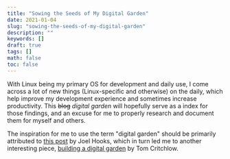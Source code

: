 ```yaml
---
title: "Sowing the Seeds of My Digital Garden"
date: 2021-01-04
slug: "sowing-the-seeds-of-my-digital-garden"
description: ""
keywords: []
draft: true
tags: []
math: false
toc: false
---
```


With Linux being my primary OS for development and daily use, I come across a
lot of new things (Linux-specific and otherwise) on the daily, which help
improve my development experience and sometimes increase productivity. This
~~blog~~ _digital garden_ will hopefully serve as a index for those findings,
and an excuse for me to properly research and document them for myself and
others.

The inspiration for me to use the term "digital garden" should be primarily
attributed to [this post](https://joelhooks.com/digital-garden) by Joel Hooks,
which in turn led me to another interesting piece,
[building a digital garden](https://tomcritchlow.com/2019/02/17/building-digital-garden/)
by Tom Critchlow.
